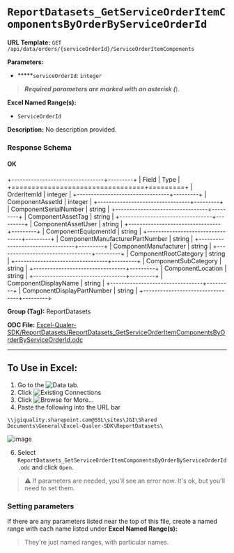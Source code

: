 # `ReportDatasets_GetServiceOrderItemComponentsByOrderByServiceOrderId`

**URL Template:**
`GET /api/data/orders/{serviceOrderId}/ServiceOrderItemComponents`

**Parameters:**
- *****`serviceOrderId`: `integer`


> *****Required parameters are marked with an asterisk (*****).

**Excel Named Range(s):**
- `ServiceOrderId`


**Description:**
No description provided.

### Response Schema

#### OK
+---------------------------------+---------+
| Field                           | Type    |
+=================================+=========+
| OrderItemId                     | integer |
+---------------------------------+---------+
| ComponentAssetId                | integer |
+---------------------------------+---------+
| ComponentSerialNumber           | string  |
+---------------------------------+---------+
| ComponentAssetTag               | string  |
+---------------------------------+---------+
| ComponentAssetUser              | string  |
+---------------------------------+---------+
| ComponentEquipmentId            | string  |
+---------------------------------+---------+
| ComponentManufacturerPartNumber | string  |
+---------------------------------+---------+
| ComponentManufacturer           | string  |
+---------------------------------+---------+
| ComponentRootCategory           | string  |
+---------------------------------+---------+
| ComponentSubCategory            | string  |
+---------------------------------+---------+
| ComponentLocation               | string  |
+---------------------------------+---------+
| ComponentDisplayName            | string  |
+---------------------------------+---------+
| ComponentDisplayPartNumber      | string  |
+---------------------------------+---------+

**Group (Tag):**
ReportDatasets

**ODC File:**
[Excel-Qualer-SDK/ReportDatasets/ReportDatasets_GetServiceOrderItemComponentsByOrderByServiceOrderId.odc](https://github.com/Johnson-Gage-Inspection-Inc/qualer-sdk-odc/blob/main/Excel-Qualer-SDK/ReportDatasets/ReportDatasets_GetServiceOrderItemComponentsByOrderByServiceOrderId.odc)

---

To Use in Excel:
---

1. Go to the ![`Data`](https://github.com/user-attachments/assets/da437a70-57b3-4c5b-bb01-4910ece19ed1)
 tab.
3. Click ![Existing Connections](https://github.com/user-attachments/assets/a2f1ed67-b2e0-4c23-ac90-68c870e60289)
4. Click ![`Browse for More...`](https://github.com/user-attachments/assets/8e698494-6865-41e7-b6fa-043aea81809a)
5. Paste the following into the URL bar
```
\\jgiquality.sharepoint.com@SSL\sites\JGI\Shared Documents\General\Excel-Qualer-SDK\ReportDatasets\
```

![image](https://github.com/user-attachments/assets/1e1a8d87-0377-446d-aaf5-d78562991db3)

6. Select `ReportDatasets_GetServiceOrderItemComponentsByOrderByServiceOrderId.odc` and click `Open`.

> ⚠️ If parameters are needed, you'll see an error now. It's ok, but you'll need to set them.

### Setting parameters
If there are any parameters listed near the top of this file, create a named range with each name listed under **Excel Named Range(s):**
> They're just named ranges, with particular names.
